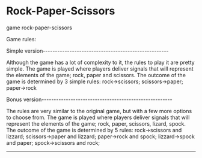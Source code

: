  # Rock-Paper-Scissors 
 game rock-paper-scissors 

 Game rules:

Simple version----------------------------------------------------

  Although the game has a lot of complexity to it, the rules to
play it are pretty simple. The game is played where players
deliver signals that will represent the elements of the game;
rock, paper and scissors. The outcome of the game is determined
by 3 simple rules: rock->scissors; scissors->paper; paper->rock

Bonus version------------------------------------------------------

  The rules are very similar to the original game, but with a few
more options to choose from. The game is played where players
deliver signals that will represent the elements of the game;
rock, paper, scissors, lizard, spock. The outcome of the game is
determined by 5 rules: rock->scissors and lizzard; scissors->paper and lizzard;
 paper->rock and spock; lizzard->spock and paper; spock->scissors and rock;

 ___________________________________________________________________
 
 
